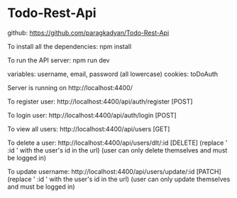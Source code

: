 # Todo-Rest-Api

github: https://github.com/paragkadyan/Todo-Rest-Api

To install all the dependencies:     npm install

To run the API server: npm run dev


variables:  username, email, password (all lowercase)
cookies: toDoAuth


Server is running on http://localhost:4400/

To register user: http://localhost:4400/api/auth/register        [POST]

To login user: http://localhost:4400/api/auth/login              [POST]

To view all users: http://localhost:4400/api/users               [GET]

To delete a user: http://localhost:4400/api/users/dlt/:id        [DELETE]   (replace ' :id ' with the user's id in the url) (user can only delete themselves and must be logged in)

To update username: http://localhost:4400/api/users/update/:id   [PATCH]   (replace ' :id ' with the user's id in the url) (user can only update themselves and must be logged in)


